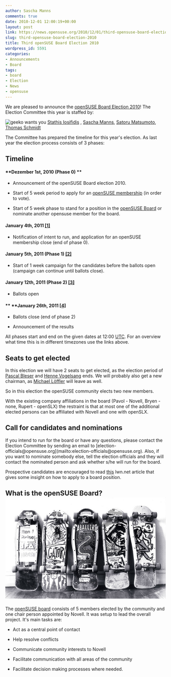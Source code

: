```yaml
---
author: Sascha Manns
comments: true
date: 2010-12-01 12:00:19+00:00
layout: post
link: https://news.opensuse.org/2010/12/01/third-opensuse-board-election-2010/
slug: third-opensuse-board-election-2010
title: Third openSUSE Board Election 2010
wordpress_id: 5591
categories:
- Announcements
- Board
tags:
- board
- Election
- News
- opensuse
---
```


We are pleased to announce the [openSUSE Board Election 2010](//en.opensuse.org/openSUSE:Board_election_2010)! The Election Committee this year is staffed by:

![geeko wants you](//zonker.opensuse.org/wp-content/uploads/2008/09/uncle_geeko.jpg) [Stathis Iosifidis](//en.opensuse.org/User:Diamond_gr) , [Sascha Manns](//en.opensuse.org/User:saigkill), [Satoru Matsumoto](//en.opensuse.org/User:HeliosReds), [Thomas Schmidt](//en.opensuse.org/User:Digitaltomm)

The Committee has prepared the timeline for this year's election. As last year the election process consists of 3 phases:


## Timeline




#### **Dezember  1st, 2010 (Phase 0) **





	
  * Announcement of the openSUSE Board election 2010.

	
  * Start of 5 week period to apply for an [openSUSE membership](//en.opensuse.org/openSUSE:Members) (in order to vote).

	
  * Start of 5 week phase to stand for a position in the [openSUSE Board](//en.opensuse.org/openSUSE:Board) or nominate another opensuse member for the board.




#### **January 4th, 2011 [[1]](//www.timeanddate.com/worldclock/fixedtime.html?day=4&month=01&year=2011&hour=12&min=0&sec=0&p1=0)**





	
  * Notification of intent to run, and application for an openSUSE membership close (end of phase 0).




#### **January 5th, 2011 (Phase 1) [[2]](//www.timeanddate.com/worldclock/fixedtime.html?day=5&month=01&year=2011&hour=12&min=0&sec=0&p1=0)**





	
  * Start of 1 week campaign for the candidates before the ballots open (campaign can continue until ballots close).




#### **January 12th, 2011 (Phase 2) [[3]](//www.timeanddate.com/worldclock/fixedtime.html?day=12&month=1&year=2011&hour=12&min=0&sec=0&p1=0)**





	
  * Ballots open




#### ** ****January 26th, 2011 [[4]](//www.timeanddate.com/worldclock/fixedtime.html?day=26&month=1&year=2011&hour=12&min=0&sec=0&p1=0)**





	
  * Ballots close (end of phase 2)

	
  * Announcement of the results


All phases start and end on the given dates at 12:00 [UTC](//www.wikipedia.org/wiki/Coordinated_Universal_Time). For an overview what time this is in different timezones use the links above.


## Seats to get elected


In this election we will have 2 seats to get elected, as the  election period of [Pascal Bleser](//en.opensuse.org/User:Pbleser) and [Henne Vogelsang](//en.opensuse.org/User:Hennevogel) ends.  We will probably also get a new chairman, as [Michael Löffler](//en.opensuse.org/User:Michl19) will leave as well.

So in this election the openSUSE community elects two new members.

With the existing company affiliations in the board (Pavol -  Novell, Bryen - none, Rupert - openSLX) the restraint is that at most  one of the additional elected  persons can be affiliated with Novell and  one with openSLX.


## Call for candidates and nominations


<!-- more -->If you intend to run for the board or have any questions, please contact the Election Committee by sending an email to [election-officials@opensuse.org](mailto:election-officials@opensuse.org). Also, if you want to nominate somebody else, tell the election officials and they will contact the nominated person and ask whether s/he will run for the board.

Prospective candidates are encouraged to read [this](//lwn.net/Articles/211548/) lwn.net article that gives some insight on how to apply to a board position.


## What is the openSUSE Board?[![Image from flickr.com / User Dorkstar ](/wp-content/uploads/2010/11/384826104_563552a2e0_z.jpg)](//news.opensuse.org/2010/12/01/third-opensuse-board-election-2010/384826104_563552a2e0_z/)


The [openSUSE board](//en.opensuse.org/openSUSE:Board) consists of 5 members elected by the community and one chair person appointed by Novell. It was setup to lead the overall project. It's main tasks are:



	
  * Act as a central point of contact

	
  * Help resolve conflicts

	
  * Communicate community interests to Novell

	
  * Facilitate communication with all areas of the community

	
  * Facilitate decision making processes where needed.


